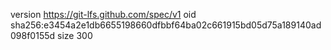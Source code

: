 version https://git-lfs.github.com/spec/v1
oid sha256:e3454a2e1db6655198660dfbbf64ba02c661915bd05d75a189140ad098f0155d
size 300
